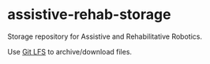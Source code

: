 # assistive-rehab-storage
Storage repository for Assistive and Rehabilitative Robotics.

Use [Git LFS](https://git-lfs.github.com) to archive/download files.
